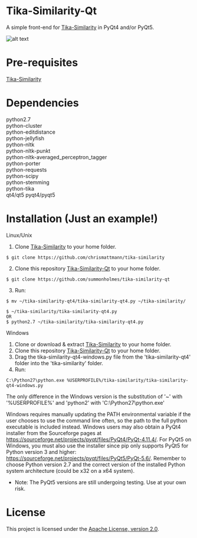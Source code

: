# Tika-Similarity-Qt
A simple front-end for [Tika-Similarity](https://github.com/chrismattmann/tika-similarity) in PyQt4 and/or PyQt5.

![alt text](https://raw.githubusercontent.com/summonholmes/tika-similarity-qt4/master/Example_2.png)

Pre-requisites
===
[Tika-Similarity](https://github.com/chrismattmann/tika-similarity)  

Dependencies
===
python2.7  
python-cluster  
python-editdistance  
python-jellyfish  
python-nltk  
python-nltk-punkt  
python-nltk-averaged_perceptron_tagger  
python-porter  
python-requests  
python-scipy  
python-stemming  
python-tika  
qt4/qt5 
pyqt4/pyqt5

Installation (Just an example!)
===
Linux/Unix  
1. Clone [Tika-Similarity](https://github.com/chrismattmann/tika-similarity) to your home folder.
```
$ git clone https://github.com/chrismattmann/tika-similarity
```
2. Clone this repository [Tika-Similarity-Qt](https://github.com/summonholmes/tika-similarity-qt) to your home folder.
```
$ git clone https://github.com/summonholmes/tika-similarity-qt
```
3. Run:

```
$ mv ~/tika-similarity-qt4/tika-similarity-qt4.py ~/tika-similarity/

$ ~/tika-similarity/tika-similarity-qt4.py
OR
$ python2.7 ~/tika-similarity/tika-similarity-qt4.py
```   

Windows
1. Clone or download & extract [Tika-Similarity](https://github.com/chrismattmann/tika-similarity) to your home folder.  
2. Clone this repository [Tika-Similarity-Qt](https://github.com/summonholmes/tika-similarity-qt) to your home folder. 
3. Drag the tika-similarity-qt4-windows.py file from the 'tika-similarity-qt4' folder into the 'tika-similarity' folder.
3. Run:
```
C:\Python27\python.exe %USERPROFILE%/tika-similarity/tika-similarity-qt4-windows.py
```  
The only difference in the Windows version is the substitution of '~' with '%USERPROFILE%' and 'python2' with 'C:\Python27\python.exe'  

Windows requires manually updating the PATH environmental variable if the user chooses to use the command line often, so the path to the full python executable is included instead.  Windows users may also obtain a PyQt4 installer from the Sourceforge pages at https://sourceforge.net/projects/pyqt/files/PyQt4/PyQt-4.11.4/.  For PyQt5 on Windows, you must also use the installer since pip only supports PyQt5 for Python version 3 and higher: https://sourceforge.net/projects/pyqt/files/PyQt5/PyQt-5.6/.  Remember to choose Python version 2.7 and the correct version of the installed Python system architecture (could be x32 on a x64 system).

* Note: The PyQt5 versions are still undergoing testing.  Use at your own risk.

License
===

This project is licensed under the [Apache License, version 2.0](http://www.apache.org/licenses/LICENSE-2.0).
